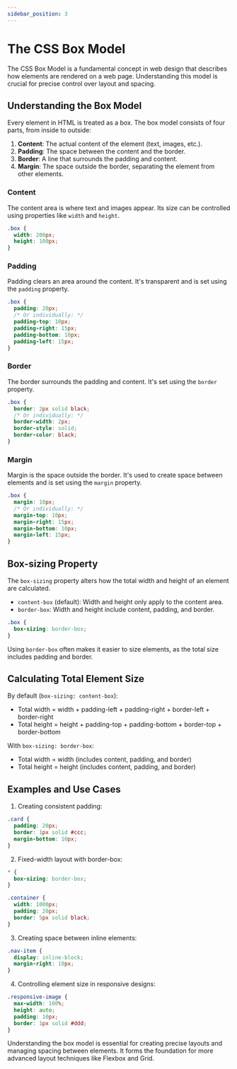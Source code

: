 ```yaml
---
sidebar_position: 3
---
```


# The CSS Box Model

The CSS Box Model is a fundamental concept in web design that describes how elements are rendered on a web page. Understanding this model is crucial for precise control over layout and spacing.

## Understanding the Box Model

Every element in HTML is treated as a box. The box model consists of four parts, from inside to outside:

1. **Content**: The actual content of the element (text, images, etc.).
2. **Padding**: The space between the content and the border.
3. **Border**: A line that surrounds the padding and content.
4. **Margin**: The space outside the border, separating the element from other elements.

### Content

The content area is where text and images appear. Its size can be controlled using properties like `width` and `height`.

```css
.box {
  width: 200px;
  height: 100px;
}
```

### Padding

Padding clears an area around the content. It's transparent and is set using the `padding` property.

```css
.box {
  padding: 20px;
  /* Or individually: */
  padding-top: 10px;
  padding-right: 15px;
  padding-bottom: 10px;
  padding-left: 15px;
}
```

### Border

The border surrounds the padding and content. It's set using the `border` property.

```css
.box {
  border: 2px solid black;
  /* Or individually: */
  border-width: 2px;
  border-style: solid;
  border-color: black;
}
```

### Margin

Margin is the space outside the border. It's used to create space between elements and is set using the `margin` property.

```css
.box {
  margin: 10px;
  /* Or individually: */
  margin-top: 10px;
  margin-right: 15px;
  margin-bottom: 10px;
  margin-left: 15px;
}
```

## Box-sizing Property

The `box-sizing` property alters how the total width and height of an element are calculated.

- `content-box` (default): Width and height only apply to the content area.
- `border-box`: Width and height include content, padding, and border.

```css
.box {
  box-sizing: border-box;
}
```

Using `border-box` often makes it easier to size elements, as the total size includes padding and border.

## Calculating Total Element Size

By default (`box-sizing: content-box`):
- Total width = width + padding-left + padding-right + border-left + border-right
- Total height = height + padding-top + padding-bottom + border-top + border-bottom

With `box-sizing: border-box`:
- Total width = width (includes content, padding, and border)
- Total height = height (includes content, padding, and border)

## Examples and Use Cases

1. Creating consistent padding:

```css
.card {
  padding: 20px;
  border: 1px solid #ccc;
  margin-bottom: 10px;
}
```

2. Fixed-width layout with border-box:

```css
* {
  box-sizing: border-box;
}

.container {
  width: 1000px;
  padding: 20px;
  border: 5px solid black;
}
```

3. Creating space between inline elements:

```css
.nav-item {
  display: inline-block;
  margin-right: 10px;
}
```

4. Controlling element size in responsive designs:

```css
.responsive-image {
  max-width: 100%;
  height: auto;
  padding: 10px;
  border: 1px solid #ddd;
}
```

Understanding the box model is essential for creating precise layouts and managing spacing between elements. It forms the foundation for more advanced layout techniques like Flexbox and Grid.
